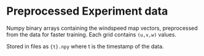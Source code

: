 # Preprocessed Experiment data
Numpy binary arrays containing the windspeed map vectors, preprocessed from the data for faster training. Each grid contains `(u,v,w)` values.

Stored in files as `{t}.npy` where t is the timestamp of the data.